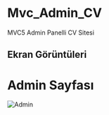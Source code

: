 # Mvc_Admin_CV
MVC5 Admin Panelli CV Sitesi
## Ekran Görüntüleri
# Admin Sayfası
![Admin](https://github.com/Gulermut/Mvc_Admin_CV/assets/148389310/20c15777-ab86-4f10-9712-c4ddc4c9ce38)
